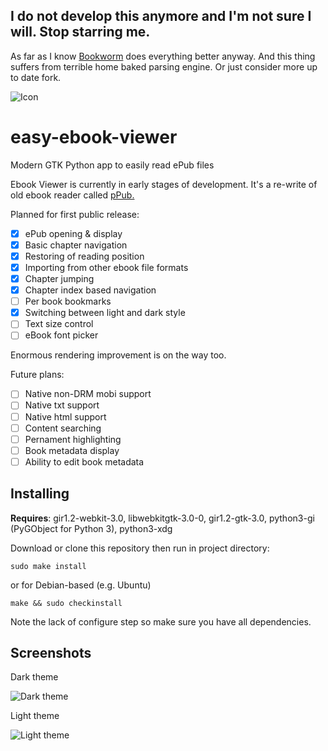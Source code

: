## I do not develop this anymore and I'm not sure I will. Stop starring me.
As far as I know [Bookworm](https://github.com/babluboy/bookworm) does everything better anyway. And this thing suffers from terrible home baked parsing engine. Or just consider more up to date fork. 



![Icon](https://cloud.githubusercontent.com/assets/1345297/18609855/7f6c13b2-7d0c-11e6-9fc7-0a23a251d2ea.png)

# easy-ebook-viewer
Modern GTK Python app to easily read ePub files

Ebook Viewer is currently in early stages of development. It's a re-write of old ebook reader called [pPub.](https://github.com/sakisds/pPub)

Planned for first public release:
- [x] ePub opening & display
- [x] Basic chapter navigation
- [x] Restoring of reading position
- [x] Importing from other ebook file formats
- [x] Chapter jumping
- [x] Chapter index based navigation
- [ ] Per book bookmarks
- [x] Switching between light and dark style
- [ ] Text size control
- [ ] eBook font picker

Enormous rendering improvement is on the way too.

Future plans:
- [ ] Native non-DRM mobi support
- [ ] Native txt support
- [ ] Native html support
- [ ] Content searching
- [ ] Pernament highlighting
- [ ] Book metadata display
- [ ] Ability to edit book metadata

## Installing

**Requires**: gir1.2-webkit-3.0, libwebkitgtk-3.0-0, gir1.2-gtk-3.0, python3-gi (PyGObject for Python 3), python3-xdg

Download or clone this repository then run in project directory:

```sudo make install```

or for Debian-based (e.g. Ubuntu)

```make && sudo checkinstall```

Note the lack of configure step so make sure you have all dependencies.

## Screenshots

Dark theme

![Dark theme](https://cloud.githubusercontent.com/assets/1345297/19221520/4357d038-8e45-11e6-849b-d83a9fe496ba.png)

Light theme

![Light theme](https://cloud.githubusercontent.com/assets/1345297/19221521/43b2f698-8e45-11e6-839c-e9c41ab0aea6.png)
